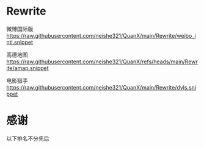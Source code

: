 # Rewrite
微博国际版 
https://raw.githubusercontent.com/neishe321/QuanX/main/Rewrite/weibo_intl.snippet

高德地图
https://raw.githubusercontent.com/neishe321/QuanX/refs/heads/main/Rewrite/amap.snippet

电影猎手
https://raw.githubusercontent.com/neishe321/QuanX/main/Rewrite/dyls.snippet

# 感谢
以下排名不分先后
